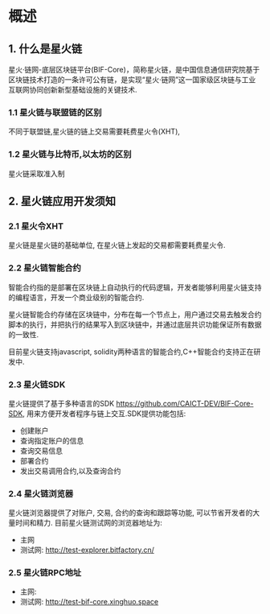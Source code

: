 # 概述

## 1. 什么是星火链

星火·链网-底层区块链平台(BIF-Core)，简称星火链，是中国信息通信研究院基于区块链技术打造的一条许可公有链，是实现“星火·链网”这一国家级区块链与工业互联网协同创新新型基础设施的关键技术.

### 1.1 星火链与联盟链的区别

不同于联盟链,星火链的链上交易需要耗费星火令(XHT),

### 1.2 星火链与比特币,以太坊的区别

星火链采取准入制

## 2. 星火链应用开发须知

### 2.1 星火令XHT

星火链是星火链的基础单位, 在星火链上发起的交易都需要耗费星火令. 

### 2.2 星火链智能合约

智能合约指的是部署在区块链上自动执行的代码逻辑，开发者能够利用星火链支持的编程语言，开发一个商业级别的智能合约.

星火链智能合约存储在区块链中，分布在每一个节点上，用户通过交易去触发合约脚本的执行，并把执行的结果写入到区块链中，并通过底层共识功能保证所有数据的一致性.

目前星火链支持javascript, solidity两种语言的智能合约,C++智能合约支持正在研发中.

### 2.3 星火链SDK

星火链提供了基于多种语言的SDK https://github.com/CAICT-DEV/BIF-Core-SDK, 用来方便开发者程序与链上交互.SDK提供功能包括:

* 创建账户
* 查询指定账户的信息
* 查询交易信息
* 部署合约
* 发出交易调用合约,以及查询合约

### 2.4 星火链浏览器

星火链浏览器提供了对账户, 交易, 合约的查询和跟踪等功能, 可以节省开发者的大量时间和精力. 目前星火链测试网的浏览器地址为: 

* 主网
* 测试网: http://test-explorer.bitfactory.cn/ 

### 2.5 星火链RPC地址

* 主网:
* 测试网: http://test-bif-core.xinghuo.space
